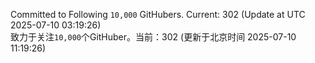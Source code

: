 Committed to Following `10,000` GitHubers. Current: <!-- FOLLOWING_COUNT -->302<!-- FOLLOWING_COUNT --> (Update at UTC <!-- LAST_UPDATED -->2025-07-10 03:19:26<!-- LAST_UPDATED -->)<br>
致力于关注`10,000`个GitHuber。当前：<!-- FOLLOWING_COUNT -->302<!-- FOLLOWING_COUNT --> (更新于北京时间 <!-- LAST_UPDATED_CST -->2025-07-10 11:19:26<!-- LAST_UPDATED_CST -->)
